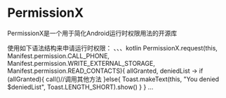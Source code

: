 # PermissionX

PermissionX是一个用于简化Android运行时权限用法的开源库

使用如下语法结构来申请运行时权限：
、、、kotlin
PermissionX.request(this,
                Manifest.permission.CALL_PHONE,
                Manifest.permission.WRITE_EXTERNAL_STORAGE,
                Manifest.permission.READ_CONTACTS){ allGranted, deniedList ->
                if (allGranted){
                    call()//调用其他方法
                }else{
                    Toast.makeText(this, "You denied $deniedList", Toast.LENGTH_SHORT).show()
                }
            }
...